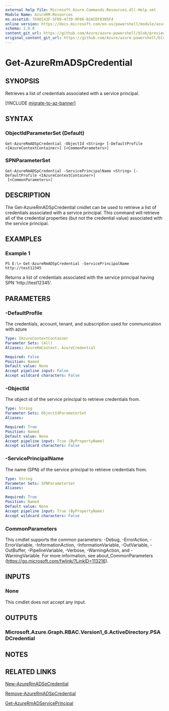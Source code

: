 ```yaml
---
external help file: Microsoft.Azure.Commands.Resources.dll-Help.xml
Module Name: AzureRM.Resources
ms.assetid: 7690143F-5F09-4739-9F66-B2ACDF8305F4
online version: https://docs.microsoft.com/en-us/powershell/module/azurerm.resources/get-azurermadspcredential
schema: 2.0.0
content_git_url: https://github.com/Azure/azure-powershell/blob/preview/src/ResourceManager/Resources/Commands.Resources/help/Get-AzureRmADSpCredential.md
original_content_git_url: https://github.com/Azure/azure-powershell/blob/preview/src/ResourceManager/Resources/Commands.Resources/help/Get-AzureRmADSpCredential.md
---
```


# Get-AzureRmADSpCredential

## SYNOPSIS
Retrieves a list of credentials associated with a service principal.

[!INCLUDE [migrate-to-az-banner](../../includes/migrate-to-az-banner.md)]

## SYNTAX

### ObjectIdParameterSet (Default)
```
Get-AzureRmADSpCredential -ObjectId <String> [-DefaultProfile <IAzureContextContainer>] [<CommonParameters>]
```

### SPNParameterSet
```
Get-AzureRmADSpCredential -ServicePrincipalName <String> [-DefaultProfile <IAzureContextContainer>]
 [<CommonParameters>]
```

## DESCRIPTION
The Get-AzureRmADSpCredential cmdlet can be used to retrieve a list of credentials associated with a service principal.
This command will retrieve all of the credential properties (but not the credential value) associated with the service principal.

## EXAMPLES

### Example 1
```
PS E:\> Get-AzureRmADSpCredential -ServicePrincipalName http://test12345
```

Returns a list of credentials associated with the service principal having SPN 'http://test12345'.

## PARAMETERS

### -DefaultProfile
The credentials, account, tenant, and subscription used for communication with azure

```yaml
Type: IAzureContextContainer
Parameter Sets: (All)
Aliases: AzureRmContext, AzureCredential

Required: False
Position: Named
Default value: None
Accept pipeline input: False
Accept wildcard characters: False
```

### -ObjectId
The object id of the service principal to retrieve credentials from.

```yaml
Type: String
Parameter Sets: ObjectIdParameterSet
Aliases:

Required: True
Position: Named
Default value: None
Accept pipeline input: True (ByPropertyName)
Accept wildcard characters: False
```

### -ServicePrincipalName
The name (SPN) of the service principal to retrieve credentials from.

```yaml
Type: String
Parameter Sets: SPNParameterSet
Aliases:

Required: True
Position: Named
Default value: None
Accept pipeline input: True (ByPropertyName)
Accept wildcard characters: False
```

### CommonParameters
This cmdlet supports the common parameters: -Debug, -ErrorAction, -ErrorVariable, -InformationAction, -InformationVariable, -OutVariable, -OutBuffer, -PipelineVariable, -Verbose, -WarningAction, and -WarningVariable. For more information, see about_CommonParameters (https://go.microsoft.com/fwlink/?LinkID=113216).

## INPUTS

### None
This cmdlet does not accept any input.

## OUTPUTS

### Microsoft.Azure.Graph.RBAC.Version1_6.ActiveDirectory.PSADCredential

## NOTES

## RELATED LINKS

[New-AzureRmADSpCredential](./New-AzureRmADSpCredential.md)

[Remove-AzureRmADSpCredential](./Remove-AzureRmADSpCredential.md)

[Get-AzureRmADServicePrincipal](./Get-AzureRmADServicePrincipal.md)

